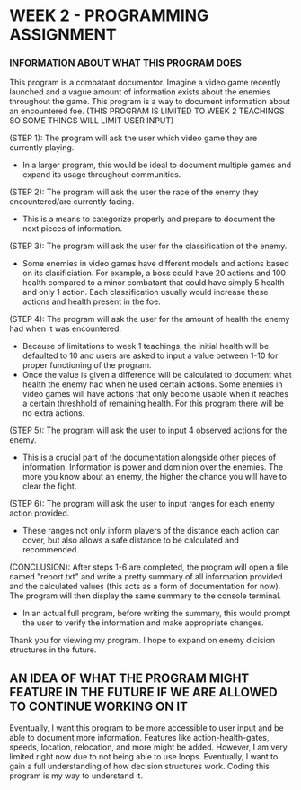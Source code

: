 # WEEK 2 - PROGRAMMING ASSIGNMENT


### INFORMATION ABOUT WHAT THIS PROGRAM DOES

This program is a combatant documentor. Imagine a video game recently launched and a vague amount of information exists about the enemies throughout the game. This program is a way to document information about an encountered foe. (THIS PROGRAM IS LIMITED TO WEEK 2 TEACHINGS SO SOME THINGS WILL LIMIT USER INPUT)



(STEP 1): The program will ask the user which video game they are currently playing.
- In a larger program, this would be ideal to document multiple games and expand its usage throughout communities.

(STEP 2): The program will ask the user the race of the enemy they encountered/are currently facing.
- This is a means to categorize properly and prepare to document the next pieces of information.

(STEP 3): The program will ask the user for the classification of the enemy.
- Some enemies in video games have different models and actions based on its clasificiation. For example, a boss could have 20 actions and 100 health compared to a minor combatant that could have simply 5 health and only 1 action. Each classification usually would increase these actions and health present in the foe.

(STEP 4): The program will ask the user for the amount of health the enemy had when it was encountered.
- Because of limitations to week 1 teachings, the initial health will be defaulted to 10 and users are asked to input a value between 1-10 for proper functioning of the program.
- Once the value is given a difference will be calculated to document what health the enemy had when he used certain actions. Some enemies in video games will have actions that only become usable when it reaches a certain threshhold of remaining health. For this program there will be no extra actions.

(STEP 5): The program will ask the user to input 4 observed actions for the enemy.
- This is a crucial part of the documentation alongside other pieces of information. Information is power and dominion over the enemies. The more you know about an enemy, the higher the chance you will have to clear the fight.

(STEP 6): The program will ask the user to input ranges for each enemy action provided.
- These ranges not only inform players of the distance each action can cover, but also allows a safe distance to be calculated and recommended.

(CONCLUSION): After steps 1-6 are completed, the program will open a file named "report.txt" and write a pretty summary of all information provided and the calculated values (this acts as a form of documentation for now). The program will then display the same summary to the console terminal.
- In an actual full program, before writing the summary, this would prompt the user to verify the information and make appropriate changes.

Thank you for viewing my program. I hope to expand on enemy dicision structures in the future.

## AN IDEA OF WHAT THE PROGRAM MIGHT FEATURE IN THE FUTURE IF WE ARE ALLOWED TO CONTINUE WORKING ON IT
Eventually, I want this program to be more accessible to user input and be able to document more information. Features like action-health-gates, speeds, location, relocation, and more might be added. However, I am very limited right now due to not being able to use loops. Eventually, I want to gain a full understanding of how decision structures work. Coding this program is my way to understand it.

